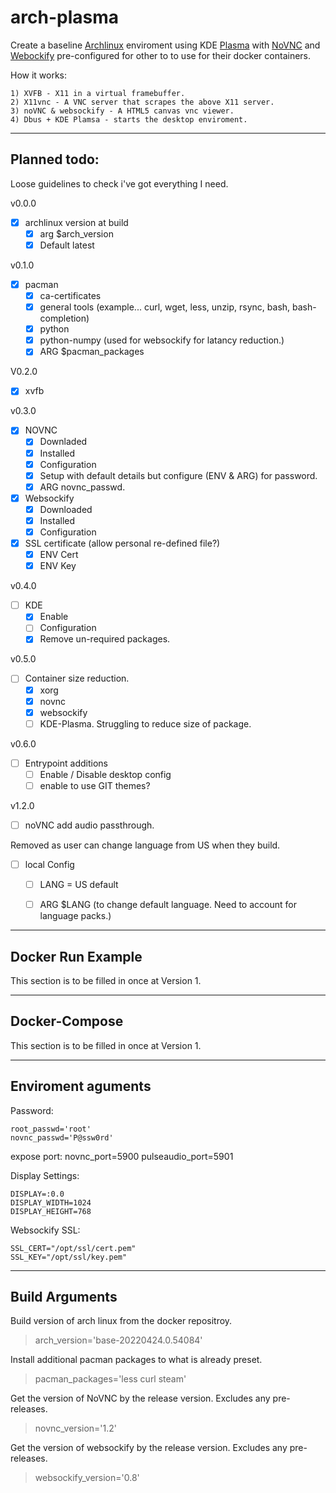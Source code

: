# arch-plasma


Create a baseline [Archlinux](https://hub.docker.com/_/archlinux) enviroment using KDE [Plasma](https://kde.org/) with [NoVNC](https://github.com/novnc/noVNC) and [Webockify](https://github.com/novnc/websockify) pre-configured for other to to use for their docker containers.


How it works:

    1) XVFB - X11 in a virtual framebuffer.
    2) X11vnc - A VNC server that scrapes the above X11 server.
    3) noVNC & websockify - A HTML5 canvas vnc viewer.
    4) Dbus + KDE Plamsa - starts the desktop enviroment.

---

## Planned todo:

Loose guidelines to check i've got everything I need.

v0.0.0
- [x] archlinux version at build
    - [x] arg $arch_version
    - [x] Default latest

v0.1.0
- [x] pacman
    - [x] ca-certificates
    - [x] general tools (example... curl, wget, less, unzip, rsync, bash, bash-completion)
    - [x] python
    - [x] python-numpy (used for websockify for latancy reduction.)
    - [x] ARG $pacman_packages

V0.2.0
- [x] xvfb

v0.3.0
- [x] NOVNC
    - [x] Downladed
    - [x] Installed
    - [x] Configuration
    - [x] Setup with default details but configure (ENV & ARG) for password.
    - [x] ARG novnc_passwd.
- [x] Websockify
    - [x] Downloaded
    - [x] Installed
    - [x] Configuration
- [x] SSL certificate (allow personal re-defined file?)
    - [x] ENV Cert
    - [x] ENV Key

v0.4.0
- [ ] KDE
    - [x] Enable
    - [ ] Configuration
    - [x] Remove un-required packages.

v0.5.0
- [ ] Container size reduction.
    - [x] xorg
    - [x] novnc
    - [x] websockify
    - [ ] KDE-Plasma. Struggling to reduce size of package.

v0.6.0
- [ ] Entrypoint additions
    - [ ] Enable / Disable desktop config
    - [ ] enable to use GIT themes?

v1.2.0
- [ ] noVNC add audio passthrough.

Removed as user can change language from US when they build.
- [ ] local Config
    - [ ] LANG = US default
    - [ ] ARG $LANG (to change default language. Need to account for language packs.)


---

## Docker Run Example

This section is to be filled in once at Version 1.


---

## Docker-Compose

This section is to be filled in once at Version 1.

---
## Enviroment aguments

Password:

    root_passwd='root'
    novnc_passwd='P@ssw0rd'

expose port:
    novnc_port=5900
    pulseaudio_port=5901

Display Settings:

    DISPLAY=:0.0
    DISPLAY_WIDTH=1024
    DISPLAY_HEIGHT=768

Websockify SSL:

    SSL_CERT="/opt/ssl/cert.pem"
    SSL_KEY="/opt/ssl/key.pem"


---
## Build Arguments

Build version of arch linux from the docker repositroy.

> arch_version='base-20220424.0.54084'

Install additional pacman packages to what is already preset.

> pacman_packages='less curl steam'

Get the version of NoVNC by the release version. Excludes any pre-releases.

> novnc_version='1.2'

Get the version of websockify by the release version. Excludes any pre-releases.

> websockify_version='0.8'

